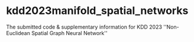 # kdd2023manifold_spatial_networks
The submitted code & supplementary information for KDD 2023
''Non-Euclidean Spatial Graph Neural Network''
